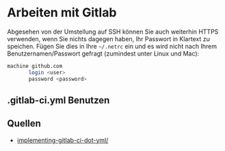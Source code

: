 # Arbeiten mit Gitlab

Abgesehen von der Umstellung auf SSH können Sie auch weiterhin HTTPS verwenden, wenn Sie nichts dagegen haben, Ihr Passwort in Klartext zu speichen.
Fügen Sie dies in Ihre `~/.netrc` ein und es wird nicht nach Ihrem Benutzernamen/Passwort gefragt (zumindest unter Linux und Mac):

```sh
machine github.com
       login <user>
       password <password>
```

## .gitlab-ci.yml Benutzen


## Quellen

* [implementing-gitlab-ci-dot-yml/](https://about.gitlab.com/2015/06/08/implementing-gitlab-ci-dot-yml/)